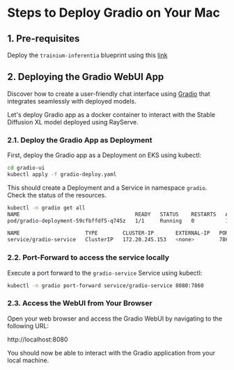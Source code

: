 # Steps to Deploy Gradio on Your Mac

## 1. Pre-requisites
Deploy the `trainium-inferentia` blueprint using this [link](https://awslabs.github.io/data-on-eks/docs/blueprints/ai-ml/trainium)

## 2. Deploying the Gradio WebUI App

Discover how to create a user-friendly chat interface using [Gradio](https://www.gradio.app/) that integrates seamlessly with deployed models.

Let's deploy Gradio app as a docker container to interact with the Stable Diffusion XL model deployed using RayServe.

### 2.1. Deploy the Gradio App as Deployment

First, deploy the Gradio app as a Deployment on EKS using kubectl:

```bash
cd gradio-ui
kubectl apply -f gradio-deploy.yaml
```

This should create a Deployment and a Service in namespace `gradio`. Check the status of the resources.

```bash
kubectl -n gradio get all
NAME                                     READY   STATUS    RESTARTS   AGE
pod/gradio-deployment-59cfbffdf5-q745z   1/1     Running   0          143m

NAME                     TYPE        CLUSTER-IP       EXTERNAL-IP   PORT(S)    AGE
service/gradio-service   ClusterIP   172.20.245.153   <none>        7860/TCP   3d12h
```

### 2.2. Port-Forward to access the service locally

Execute a port forward to the `gradio-service` Service using kubectl:

```bash
kubectl -n gradio port-forward service/gradio-service 8080:7860
```

### 2.3. Access the WebUI from Your Browser

Open your web browser and access the Gradio WebUI by navigating to the following URL:

http://localhost:8080

You should now be able to interact with the Gradio application from your local machine.
